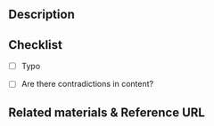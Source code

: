 ﻿## Description


## Checklist

* [ ] Typo
* [ ] Are there contradictions in content?


## Related materials & Reference URL

